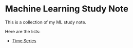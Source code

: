# Machine Learning Study Note

This is a collection of my ML study note. 

Here are the lists:

- [Time Series](https://github.com/kh4vv/ML_Study_Note/tree/origin/Time_Series)
